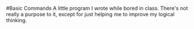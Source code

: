 #Basic Commands
A little program I wrote while bored in class. There's not really a purpose to it, except for just helping me to improve my logical thinking.